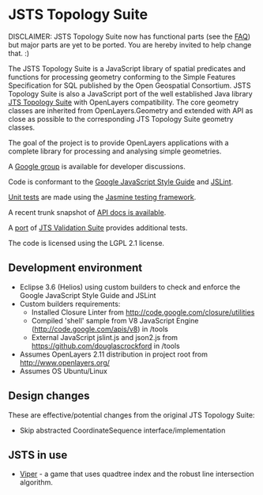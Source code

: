JSTS Topology Suite
===================

DISCLAIMER: JSTS Topology Suite now has functional parts (see the [FAQ](https://github.com/bjornharrtell/jsts/wiki/FAQ)) but major parts are yet to be ported. You are hereby invited to help change that. :)

The JSTS Topology Suite is a JavaScript library of spatial predicates and functions 
for processing geometry conforming to the Simple Features Specification for SQL published by
the Open Geospatial Consortium. JSTS Topology Suite is also a JavaScript port of the well 
established Java library [JTS Topology Suite](http://tsusiatsoftware.net/jts/main.html) with
OpenLayers compatibility. The core geometry classes are inherited from OpenLayers.Geometry
and extended with API as close as possible to the corresponding JTS Topology Suite geometry classes.

The goal of the project is to provide OpenLayers applications with a complete library for processing
and analysing simple geometries.

A [Google group](http://groups.google.com/group/jsts-devs) is available for developer discussions.

Code is conformant to the
[Google JavaScript Style Guide](http://google-styleguide.googlecode.com/svn/trunk/javascriptguide.xml) and
[JSLint](http://www.jslint.com/).

[Unit tests](http://bjornharrtell.github.com/jsts/test/SpecRunner.html) are made
using the [Jasmine testing framework](https://github.com/pivotal/jasmine).

A recent trunk snapshot of [API docs is available](http://bjornharrtell.github.com/jsts/doc/api/index.html). 

A [port](http://bjornharrtell.github.com/jsts/validationsuite/index.html) of
[JTS Validation Suite](http://www.vividsolutions.com/jts/tests/index.html) provides
additional tests.

The code is licensed using the LGPL 2.1 license.

Development environment
-----------------------

* Eclipse 3.6 (Helios) using custom builders to check and enforce the Google JavaScript Style Guide and JSLint
* Custom builders requirements:
  * Installed Closure Linter from http://code.google.com/closure/utilities
  * Compiled 'shell' sample from V8 JavaScript Engine (http://code.google.com/apis/v8) in /tools
  * External JavaScript jslint.js and json2.js from https://github.com/douglascrockford in /tools
* Assumes OpenLayers 2.11 distribution in project root from http://www.openlayers.org/
* Assumes OS Ubuntu/Linux

Design changes
--------------

These are effective/potential changes from the original JTS Topology Suite:

* Skip abstracted CoordinateSequence interface/implementation

JSTS in use
-----------

* [Viper](https://github.com/bjornharrtell/viper) - a game that uses quadtree index and the robust line intersection algorithm.
